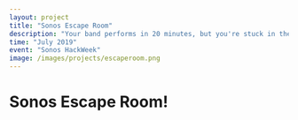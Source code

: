 ```yaml
---
layout: project
title: "Sonos Escape Room"
description: "Your band performs in 20 minutes, but you're stuck in the dressing room! Discover clues to find your way out of this custom esape room featuring various Sonos products!"
time: "July 2019"
event: "Sonos HackWeek"
image: /images/projects/escaperoom.png
---
```


# Sonos Escape Room!